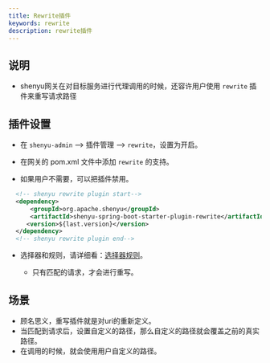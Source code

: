 ```yaml
---
title: Rewrite插件
keywords: rewrite
description: rewrite插件
---
```


## 说明

* shenyu网关在对目标服务进行代理调用的时候，还容许用户使用 `rewrite` 插件来重写请求路径

## 插件设置

* 在 `shenyu-admin` --> 插件管理 --> `rewrite`，设置为开启。

* 在网关的 pom.xml 文件中添加 `rewrite` 的支持。

* 如果用户不需要，可以把插件禁用。

```xml
  <!-- shenyu rewrite plugin start-->
  <dependency>
      <groupId>org.apache.shenyu</groupId>
      <artifactId>shenyu-spring-boot-starter-plugin-rewrite</artifactId>
     <version>${last.version}</version>
  </dependency>
  <!-- shenyu rewrite plugin end-->
``` 

* 选择器和规则，请详细看：[选择器规则](../selector-and-rule)。

  * 只有匹配的请求，才会进行重写。

## 场景

* 顾名思义，重写插件就是对uri的重新定义。
* 当匹配到请求后，设置自定义的路径，那么自定义的路径就会覆盖之前的真实路径。
* 在调用的时候，就会使用用户自定义的路径。
